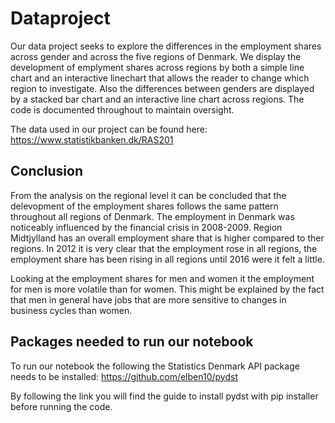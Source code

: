 # Dataproject

Our data project seeks to explore the differences in the employment shares across gender and across the five regions of Denmark. We display the development of emplyment shares across regions by both a simple line chart and an interactive linechart that allows the reader to change which region to investigate. 
Also the differences between genders are displayed by a stacked bar chart and an interactive line chart across regions. The code is documented throughout to maintain oversight.

The data used in our project can be found here: https://www.statistikbanken.dk/RAS201

## Conclusion
From the analysis on the regional level it can be concluded that the delevopment of the employment shares follows the same pattern throughout all regions of Denmark. The employment in Denmark was noticeably influenced by the financial crisis in 2008-2009. Region Midtjylland has an overall employment share that is higher compared to ther regions. 
In 2012 it is very clear that the employment rose in all regions, the employment share has been rising in all regions until 2016 were it felt a little. 

Looking at the employment shares for men and women it the employment for men is more volatile than for women. This might be explained by the fact that men in general have jobs that are more sensitive to changes in business cycles than women.

## Packages needed to run our notebook
To run our notebook the following the Statistics Denmark API package needs to be installed: 
https://github.com/elben10/pydst

By following the link you will find the guide to install pydst with pip installer before running the code.


